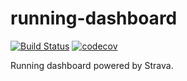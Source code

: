 # running-dashboard

[![Build Status](https://travis-ci.org/mikefrancis/running-dashboard.svg?branch=master)](https://travis-ci.org/mikefrancis/running-dashboard) [![codecov](https://codecov.io/gh/mikefrancis/running-dashboard/branch/master/graph/badge.svg)](https://codecov.io/gh/mikefrancis/running-dashboard)

Running dashboard powered by Strava.
